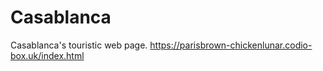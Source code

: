 # Casablanca
Casablanca's touristic web page.
https://parisbrown-chickenlunar.codio-box.uk/index.html
